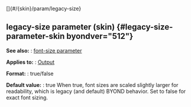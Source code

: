 []{#/{skin}/param/legacy-size}
## legacy-size parameter (skin) {#legacy-size-parameter-skin byondver="512"}
**See also:**
:   [font-size parameter](#/%7Bskin%7D/param/font-size)
<!-- -->
**Applies to:**
:   [Output](#/%7Bskin%7D/control/output)
<!-- -->
**Format:**
:   true/false
<!-- -->
**Default value:**
:   true
When true, font sizes are scaled slightly larger for readability, which
is legacy (and default) BYOND behavior. Set to false for exact font
sizing.